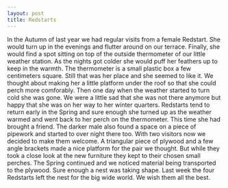 ```yaml
---
layout: post
title: Redstarts
---
```


In the Autumn of last year we had regular visits from a female Redstart. She would turn up in the evenings and flutter around on our terrace. Finally, she would find a spot sitting on top of the outside thermometer of our little weather station. As the nights got colder she would puff her feathers up to keep in the warmth. The thermometer is a small plastic box a few centimeters square. Still that was her place and she seemed to like it. We thought about making her a little platform under the roof so that she could perch more comforably. Then one day when the weather started to turn cold she was gone. We were a little sad that she  was not there anymore but happy that she was on her way to her winter quarters.
Redstarts tend to return early in the Spring and sure enough she turned up as the weather warmed and went back to her perch on the thermometer. This time she had brought a friend. The darker male also found a space on a piece of pipework and started to over night there too. 
With two visitors now we decided to make them welcome. A triangular piece of plywood and a few angle brackets made a nice platform for the pair we thought. But while they took a close look at the new furniture they kept to their chosen small perches.
The Spring continued and we noticed material being transported to the plywood. Sure enough a nest was taking shape. 
Last week the four Redstarts left the nest for the big wide world. We wish them all the best.